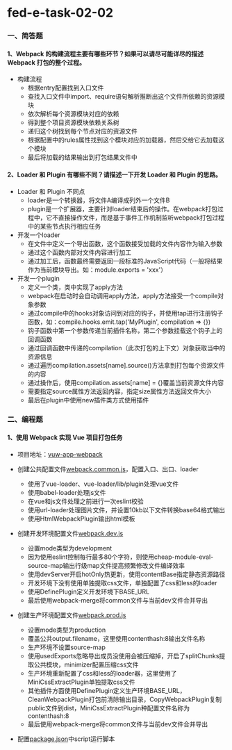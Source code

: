 # fed-e-task-02-02
### 一、简答题
#### 1、Webpack 的构建流程主要有哪些环节？如果可以请尽可能详尽的描述 Webpack 打包的整个过程。
- 构建流程
    - 根据entry配置找到入口文件
    - 查找入口文件中import、require语句解析推断出这个文件所依赖的资源模块
    - 依次解析每个资源模块对应的依赖
    - 得到整个项目资源模块依赖关系树
    - 递归这个树找到每个节点对应的资源文件
    - 根据配置中的rules属性找到这个模块对应的加载器，然后交给它去加载这个模块
    - 最后将加载的结果输出到打包结果文件中

#### 2、Loader 和 Plugin 有哪些不同？请描述一下开发 Loader 和 Plugin 的思路。
- Loader 和 Plugin 不同点
    - loader是一个转换器，将文件A编译成列外一个文件B
    - plugin是一个扩展器，主要针对loader结束后的操作。在webpack打包过程中，它不直接操作文件，而是基于事件工作机制监听webpack打包过程中的某些节点执行相应任务
- 开发一个loader
    - 在文件中定义一个导出函数，这个函数接受加载的文件内容作为输入参数
    - 通过这个函数内部对文件内容进行加工
    - 通过加工后，函数最终需要返回一段标准的JavaScript代码（一般将结果作为当前模块导出。如：module.exports = 'xxx'）
- 开发一个plugin
    - 定义一个类，类中实现了apply方法
    - webpack在启动时会自动调用apply方法，apply方法接受一个compile对象参数
    - 通过compile中的hooks对象访问到对应的钩子，并使用tap进行注册钩子函数，如：compile.hooks.emit.tap('MyPlugin', compilation => {})
    - 钩子函数中第一个参数传递当前插件名称，第二个参数挂载这个钩子上的回调函数
    - 通过回调函数中传递的compilation（此次打包的上下文）对象获取当中的资源信息
    - 通过遍历compilation.assets[name].source()方法拿到打包每个资源文件的内容
    - 通过操作后，使用compilation.assets[name] = {}覆盖当前资源文件内容
    - 需要指定source属性方法返回内容，指定size属性方法返回文件大小
    - 最后在plugin中使用new插件类方式使用插件
### 二、编程题
#### 1、使用 Webpack 实现 Vue 项目打包任务
- 项目地址：[vuw-app-webpack](https://github.com/Xwatson/vue-app-webpack)

- 创建公共配置文件[webpack.common.js](https://github.com/Xwatson/vue-app-webpack/blob/master/webpack.common.js)，配置入口、出口、loader
    - 使用了vue-loader、vue-loader/lib/plugin处理vue文件
    - 使用babel-loader处理js文件
    - 在vue和js文件处理之前进行一次eslint校验
    - 使用url-loader处理图片文件，并设置10kb以下文件转换base64格式输出
    - 使用HtmlWebpackPlugin输出html模板
- 创建开发环境配置文件[webpack.dev.js](https://github.com/Xwatson/vue-app-webpack/blob/master/webpack.dev.js)
    - 设置mode类型为development
    - 因为使用eslint控制每行最多80个字符，则使用cheap-module-eval-source-map输出行级map文件提高频繁修改文件编译效率
    - 使用devServer开启hotOnly热更新，使用contentBase指定静态资源路径
    - 开发环境下没有使用单独提取css文件，单独配置了css和less的loader
    - 使用DefinePlugin定义开发环境下BASE_URL
    - 最后使用webpack-merge将common文件与当前dev文件合并导出
- 创建生产环境配置文件[webpack.prod.js](https://github.com/Xwatson/vue-app-webpack/blob/master/webpack.prod.js)
    - 设置mode类型为production
    - 覆盖公共output.filename，这里使用contenthash:8输出文件名称
    - 生产环境不设置source-map
    - 使用usedExports忽略导出成员没使用会被压缩掉，开启了splitChunks提取公共模块，minimizer配置压缩css文件
    - 生产环境重新配置了css和less的loader器，这里使用了MiniCssExtractPlugin单独提取css文件
    - 其他插件方面使用DefinePlugin定义生产环境BASE_URL，CleanWebpackPlugin打包前清除输出目录，CopyWebpackPlugin复制public文件到dist，MiniCssExtractPlugin种配置文件名称为contenthash:8
    - 最后使用webpack-merge将common文件与当前dev文件合并导出
- 配置[package.json](https://github.com/Xwatson/vue-app-webpack/blob/master/package.json)中script运行脚本